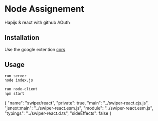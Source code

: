 # Node Assignement

Hapijs & react with github AOuth

## Installation

Use the google extention [cors](https://chrome.google.com/webstore/detail/cross-domain-cors/mjhpgnbimicffchbodmgfnemoghjakai/)

## Usage

```bash
run server
node index.js
```

```bash
run node-client
npm start
```

{
  "name": "swiper/react",
  "private": true,
  "main": "../swiper-react.cjs.js",
  "jsnext:main": "../swiper-react.esm.js",
  "module": "../swiper-react.esm.js",
  "typings": "../swiper-react.d.ts",
  "sideEffects": false
}

